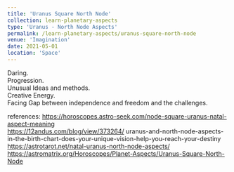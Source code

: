 ```yaml
---
title: 'Uranus Square North Node'
collection: learn-planetary-aspects
type: 'Uranus - North Node Aspects'
permalink: /learn-planetary-aspects/uranus-square-north-node
venue: 'Imagination'
date: 2021-05-01
location: 'Space'
---
```


Daring.  
Progression.  
Unusual Ideas and methods.  
Creative Energy.  
Facing Gap between independence and freedom and the challenges.

references:
https://horoscopes.astro-seek.com/node-square-uranus-natal-aspect-meaning  
https://12andus.com/blog/view/373264/ uranus-and-north-node-aspects-in-the-birth-chart-does-your-unique-vision-help-you-reach-your-destiny  
https://astrotarot.net/natal-uranus-north-node-aspects/  
https://astromatrix.org/Horoscopes/Planet-Aspects/Uranus-Square-North-Node
